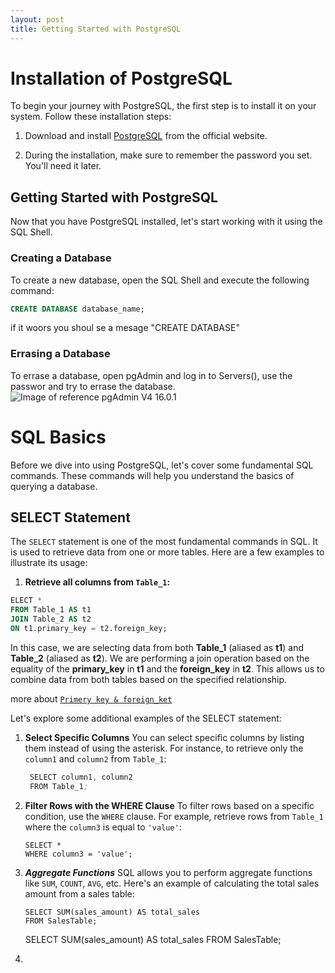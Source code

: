```yaml
---
layout: post
title: Getting Started with PostgreSQL
---
```


# Installation of PostgreSQL

To begin your journey with PostgreSQL, the first step is to install it on your system. Follow these installation steps:

1. Download and install [PostgreSQL](https://www.postgresql.org/download/) from the official website.

2. During the installation, make sure to remember the password you set. You'll need it later.

## Getting Started with PostgreSQL

Now that you have PostgreSQL installed, let's start working with it using the SQL Shell.

### Creating a Database

To create a new database, open the SQL Shell and execute the following command:

``` sql
CREATE DATABASE database_name;
```
if it woors you shoul se a mesage "CREATE DATABASE"
### Errasing a Database
To errase a database, open pgAdmin and log in to Servers(), use the passwor and try to errase the database. 
![Image of reference pgAdmin V4 16.0.1](C:\Users\jujuj\OneDrive\Escritorio\blog\images\404.jpg``)

# SQL Basics

Before we dive into using PostgreSQL, let's cover some fundamental SQL commands. These commands will help you understand the basics of querying a database.

## SELECT Statement

The `SELECT` statement is one of the most fundamental commands in SQL. It is used to retrieve data from one or more tables. Here are a few examples to illustrate its usage:

1. **Retrieve all columns from `Table_1`:**

```sql
ELECT *
FROM Table_1 AS t1
JOIN Table_2 AS t2
ON t1.primary_key = t2.foreign_key;
```
In this case, we are selecting data from both **Table_1** (aliased as **t1**) and **Table_2** (aliased as **t2**). We are performing a join operation based on the equality of the **primary_key** in **t1** and the **foreign_key** in **t2**. This allows us to combine data from both tables based on the specified relationship.

more about [`Primery key & foreign_ket`](https://juanleal19.github.io/blog/Hello-World/)

Let's explore some additional examples of the SELECT statement:

1. **Select Specific Columns**
   You can select specific columns by listing them instead of using the asterisk. For instance, to retrieve only the `column1` and `column2` from `Table_1`:
   ``` s
    SELECT column1, column2
    FROM Table_1;
   ```
2. **Filter Rows with the WHERE Clause**
   To filter rows based on a specific condition, use the `WHERE` clause. For example, retrieve rows from `Table_1` where the `column3` is equal to `'value'`:
   ```
   SELECT *
   WHERE column3 = 'value';
   ```
3. ***Aggregate Functions***
   SQL allows you to perform aggregate functions like `SUM`, `COUNT`, `AVG`, etc. Here's an example of calculating the total sales amount from a sales table:
   ```
   SELECT SUM(sales_amount) AS total_sales
   FROM SalesTable;
   ```
   SELECT SUM(sales_amount) AS total_sales
   FROM SalesTable;

4. 

